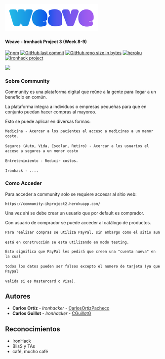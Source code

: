 # <img src="./Weave/icons/Weave.mx.png" alt="Weave" width="300"/>

#### Weave - Ironhack Project 3 (Week 8-9)

[![npm](https://img.shields.io/npm/v/npm.svg?color=FB3B49)](https://www.npmjs.com/)
[![GitHub last commit](https://img.shields.io/github/last-commit/WeaveMX/plataforma-weave.svg)](https://github.com/WeaveMX/plataforma-weave)
[![GitHub repo size in bytes](https://img.shields.io/github/repo-size/WeaveMX/plataforma-weave.svg)](https://github.com/WeaveMX/plataforma-weave)
[![heroku](https://img.shields.io/badge/live-heroku-%2379589F.svg)](https://community-ihproject2.herokuapp.com/)
[![Ironhack project](https://img.shields.io/badge/project-Ironhack-32c3ff.svg)](https://projects.ironhack.com.mx/projects/5c4b87d818a0f50017f374a5/2)


![](./resources/images/homepage-cover.jpeg)



### Sobre Community

Community es una plataforma digital que reúne a la gente para llegar a un beneficio en común.

La plataforma integra a individuos o empresas pequeñas para que en conjunto puedan hacer compras al mayoreo.

Esto se puede aplicar en diversas formas:

```
Medicina - Acercar a los pacientes al acceso a medicinas a un menor costo.

Seguros (Auto, Vida, Escolar, Retiro) - Acercar a los usuarios el acceso a seguros a un menor costo

Entretenimiento - Reducir costos.

Ironhack - ....
```

### Como Acceder

Para acceder a community solo se requiere accesar al sitio web:

```
https://community-ihproject2.herokuapp.com/
```

Una vez ahí se debe crear un usuario que por default es comprador.

Con usuario de comprador se puede acceder al catálogo de productos.

```
Para realizar compras se utiliza PayPal, sin embargo como el sitio aun

está en construcción se esta utilizando en modo testing.

```



```
Esto significa que PayPal les pedirá que creen una "cuenta nueva" en la cual

todos los datos pueden ser falsos excepto el numero de tarjeta (ya que Paypal

valida si es Mastercard o Visa).

```


## Autores

* **Carlos Ortíz** - *Ironhacker* - [CarlosOrtizPacheco](https://github.com/carlosortizpacheco)
* **Carlos Guillot** - *Ironhacker* - [CGuillotG](https://github.com/CGuillotG)

## Reconocimientos

* IronHack
* BlisS y TAs
* café, mucho café

<!-- Markdown link & img dfn's -->
[npm-image]: https://img.shields.io/npm/v/datadog-metrics.svg?style=flat-square
[npm-url]: https://npmjs.org/package/datadog-metrics
[npm-downloads]: https://img.shields.io/npm/dm/datadog-metrics.svg?style=flat-square
[travis-image]: https://img.shields.io/travis/dbader/node-datadog-metrics/master.svg?style=flat-square
[travis-url]: https://travis-ci.org/dbader/node-datadog-metrics
[wiki]: https://github.com/yourname/yourproject/wiki
